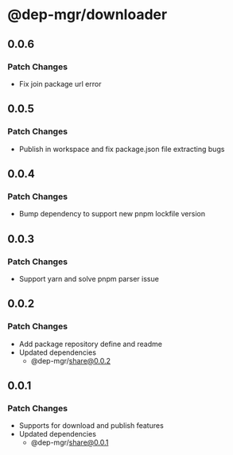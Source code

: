 # @dep-mgr/downloader

## 0.0.6

### Patch Changes

- Fix join package url error

## 0.0.5

### Patch Changes

- Publish in workspace and fix package.json file extracting bugs

## 0.0.4

### Patch Changes

- Bump dependency to support new pnpm lockfile version

## 0.0.3

### Patch Changes

- Support yarn and solve pnpm parser issue

## 0.0.2

### Patch Changes

- Add package repository define and readme
- Updated dependencies
  - @dep-mgr/share@0.0.2

## 0.0.1

### Patch Changes

- Supports for download and publish features
- Updated dependencies
  - @dep-mgr/share@0.0.1
